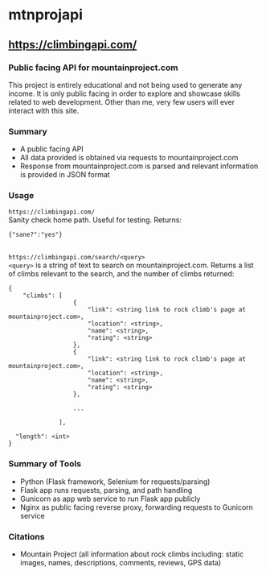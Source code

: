 # mtnprojapi
## https://climbingapi.com/
### Public facing API for mountainproject.com
This project is entirely educational and not being used to generate any income. It is only public facing in order to explore and showcase skills related to web development. Other than me, very few users will ever interact with this site.

### Summary
- A public facing API 
- All data provided is obtained via requests to mountainproject.com
- Response from mountainproject.com is parsed and relevant information is provided in JSON format

### Usage
`https://climbingapi.com/` \
Sanity check home path. Useful for testing. Returns:
```
{"sane?":"yes"}
```
\
`https://climbingapi.com/search/<query>` \
`<query>` is a string of text to search on mountainproject.com. Returns a list of climbs relevant to the search, and the number of climbs returned:
```
{
    "climbs": [
                  {
                      "link": <string link to rock climb's page at mountainproject.com>,
                      "location": <string>,
                      "name": <string>,
                      "rating": <string>
                  },
                  {
                      "link": <string link to rock climb's page at mountainproject.com>,
                      "location": <string>,
                      "name": <string>,
                      "rating": <string>
                  },

                  ...

              ],

  "length": <int>
}
```
### Summary of Tools
- Python (Flask framework, Selenium for requests/parsing)
- Flask app runs requests, parsing, and path handling
- Gunicorn as app web service to run Flask app publicly
- Nginx as public facing reverse proxy, forwarding requests to Gunicorn service

### Citations
- Mountain Project (all information about rock climbs including: static images, names, descriptions, comments, reviews, GPS data)
